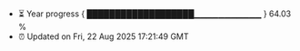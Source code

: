 - ⏳ Year progress { ███████████████████▁▁▁▁▁▁▁▁▁▁▁ } 64.03 %
- ⏰ Updated on Fri, 22 Aug 2025 17:21:49 GMT

